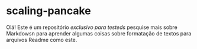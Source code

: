 # scaling-pancake

Olá! Este é um repositório *exclusivo para testeds* pesquise mais sobre Markdowsn para aprender algumas coisas sobre
formatação de textos para arquivos Readme como este.